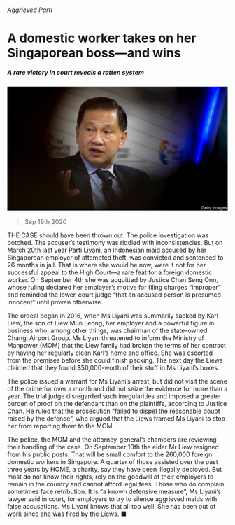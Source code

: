 ###### Aggrieved Parti

# A domestic worker takes on her Singaporean boss—and wins 

##### A rare victory in court reveals a rotten system 

![image](images/20200919_ASP502.jpg) 

> Sep 19th 2020 

THE CASE should have been thrown out. The police investigation was botched. The accuser’s testimony was riddled with inconsistencies. But on March 20th last year Parti Liyani, an Indonesian maid accused by her Singaporean employer of attempted theft, was convicted and sentenced to 26 months in jail. That is where she would be now, were it not for her successful appeal to the High Court—a rare feat for a foreign domestic worker. On September 4th she was acquitted by Justice Chan Seng Onn, whose ruling declared her employer’s motive for filing charges “improper” and reminded the lower-court judge “that an accused person is presumed innocent” until proven otherwise.

The ordeal began in 2016, when Ms Liyani was summarily sacked by Karl Liew, the son of Liew Mun Leong, her employer and a powerful figure in business who, among other things, was chairman of the state-owned Changi Airport Group. Ms Liyani threatened to inform the Ministry of Manpower (MOM) that the Liew family had broken the terms of her contract by having her regularly clean Karl’s home and office. She was escorted from the premises before she could finish packing. The next day the Liews claimed that they found $50,000-worth of their stuff in Ms Liyani’s boxes. 


The police issued a warrant for Ms Liyani’s arrest, but did not visit the scene of the crime for over a month and did not seize the evidence for more than a year. The trial judge disregarded such irregularities and imposed a greater burden of proof on the defendant than on the plaintiffs, according to Justice Chan. He ruled that the prosecution “failed to dispel the reasonable doubt raised by the defence”, who argued that the Liews framed Ms Liyani to stop her from reporting them to the MOM.

The police, the MOM and the attorney-general’s chambers are reviewing their handling of the case. On September 10th the elder Mr Liew resigned from his public posts. That will be small comfort to the 260,000 foreign domestic workers in Singapore. A quarter of those assisted over the past three years by HOME, a charity, say they have been illegally deployed. But most do not know their rights, rely on the goodwill of their employers to remain in the country and cannot afford legal fees. Those who do complain sometimes face retribution. It is “a known defensive measure”, Ms Liyani’s lawyer said in court, for employers to try to silence aggrieved maids with false accusations. Ms Liyani knows that all too well. She has been out of work since she was fired by the Liews. ■

